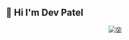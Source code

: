 ## 👋 Hi I'm Dev Patel

<div align="center">
    <a href="https://devarshi-ap.vercel.app/dev.json">
        <img alt="😵" src="https://devarshi-ap.vercel.app/me.svg" />
    </a>
</div>

<!--
![My github stats](https://github-readme-stats.vercel.app/api?username=devarshi-ap&show_icons=true&theme=dracula&hide=stars,issues)


```ascii
                                          ^^
    ^^      ..                   I                   ..
            []                   like                []
          .:[]:_          ^^     art               ,:[]:.
        .: :[]: :-.                             ,-: :[]: :.
      .: : :[]: : :`._                       ,.': : :[]: : :.
    .: : : :[]: : : : :-._               _,-: : : : :[]: : : :.
_..: : : : :[]: : : : : : :-._________.-: : : : : : :[]: : : : :-._
_:_:_:_:_:_:[]:_:_:_:_:_:_:_:_:_:_:_:_:_:_:_:_:_:_:_:[]:_:_:_:_:_:_
!!!!!!!!!!!![]!!!!!!!!!!!!!!!!!!!!!!!!!!!!!!!!!!!!!!![]!!!!!!!!!!!!!
^^^^^^^^^^^^[]^^^^^^^^^^^^^^^^^^^^^^^^^^^^^^^^^^^^^^^[]^^^^^^^^^^^^^
            []                                       []
            []                                       []
            []                                       []
 ~~^-~^_~^~/  \~^-~^~_~^-~_^~-^~_^~~-^~_~^~-~_~-^~_^/  \~^-~_~^-~~-
~ _~~- ~^-^~-^~~- ^~_^-^~~_ -~^_ -~_-~~^- _~~_~-^_ ~^-^~~-_^-~ ~^
   ~ ^- _~~_-  ~~ _ ~  ^~  - ~~^ _ -  ^~-  ~ _  ~~^  - ~_   - ~^_~
     ~-  ^_  ~^ -  ^~ _ - ~^~ _   _~^~-  _ ~~^ - _ ~ - _ ~~^ -
       ~^ -_ ~^^ -_ ~ _ - _ ~^~-  _~ -_   ~- _ ~^ _ -  ~ ^-
            ~^~ - _ ^ - ~~~ _ - _ ~-^ ~ __- ~_ - ~  ~^_-
                ~ ~- ^~ -  ~^ -  ~ ^~ - ~~  ^~ - ~
```
-->
